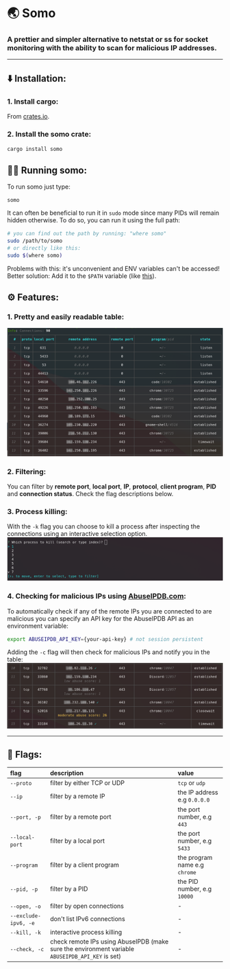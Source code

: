 # 🌏 Somo
### A prettier and simpler alternative to netstat or ss for socket monitoring with the ability to scan for malicious IP addresses.

---

## ⬇️ Installation:
### 1. Install cargo:
From [crates.io](https://crates.io/).
### 2. Install the somo crate:
```
cargo install somo
```
## 🏃‍♀️ Running somo:
To run somo just type: 
```
somo
```
It can often be beneficial to run it in ``sudo`` mode since many PIDs will remain hidden otherwise. To do so, you can run it using the full path:
```bash
# you can find out the path by running: "where somo"
sudo /path/to/somo
# or directly like this:
sudo $(where somo)
```
Problems with this: it's unconvenient and ENV variables can't be accessed!
Better solution: Add it to the ``$PATH`` variable (like [this](https://opensource.com/article/17/6/set-path-linux)).

## ⚙️ Features:
### 1. Pretty and easily readable table:
![somo-example](./images/somo-example.png)

### 2. Filtering:
You can filter by **remote port**, **local port**, **IP**, **protocol**, **client program**, **PID** and **connection status**.
Check the flag descriptions below.

### 3. Process killing:
With the ``-k`` flag you can choose to kill a process after inspecting the connections using an interactive selection option.
![kill-example](./images/kill-example.png)

### 4. Checking for malicious IPs using [AbuseIPDB.com](https://www.abuseipdb.com/):
To automatically check if any of the remote IPs you are connected to are malicious you can specify an API key for the AbuseIPDB API as an environment variable:
```bash
export ABUSEIPDB_API_KEY={your-api-key} # not session persistent
```
Adding the ``-c`` flag will then check for malicious IPs and notify you in the table:
![check-example](./images/check-example.png)

---

## 🚩 Flags:
| flag | description | value |
| :------------- |:------------- | :----- |
| ```--proto``` | filter by either TCP or UDP  | ``tcp`` or ``udp`` | 
| ```--ip``` | filter by a remote IP | the IP address e.g ``0.0.0.0`` |
| ```--port, -p``` | filter by a remote port | the port number, e.g ``443`` |
| ```--local-port``` | filter by a local port | the port number, e.g ``5433`` |
| ```--program``` | filter by a client program | the program name e.g ``chrome`` |
| ```--pid, -p``` | filter by a PID | the PID number, e.g ``10000`` |
| ```--open, -o``` | filter by open connections | - |
| ```--exclude-ipv6, -e``` | don't list IPv6 connections | - |
| ```--kill, -k``` | interactive process killing | - |
| ```--check, -c``` | check remote IPs using AbuseIPDB (make sure the environment variable ``ABUSEIPDB_API_KEY`` is set) | - |
